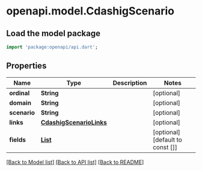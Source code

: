 # openapi.model.CdashigScenario

## Load the model package
```dart
import 'package:openapi/api.dart';
```

## Properties
Name | Type | Description | Notes
------------ | ------------- | ------------- | -------------
**ordinal** | **String** |  | [optional] 
**domain** | **String** |  | [optional] 
**scenario** | **String** |  | [optional] 
**links** | [**CdashigScenarioLinks**](CdashigScenarioLinks.md) |  | [optional] 
**fields** | [**List<CdashigScenarioField>**](CdashigScenarioField.md) |  | [optional] [default to const []]

[[Back to Model list]](../README.md#documentation-for-models) [[Back to API list]](../README.md#documentation-for-api-endpoints) [[Back to README]](../README.md)


